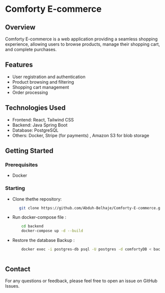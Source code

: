# Comforty E-commerce

## Overview

Comforty E-commerce is a web application providing a seamless shopping experience, allowing users to browse products, manage their shopping cart, and complete purchases.


## Features

 - User registration and authentication
 - Product browsing and filtering
 - Shopping cart management
 - Order processing


## Technologies Used

 - Frontend: React, Tailwind CSS
 - Backend: Java Spring Boot
 - Database: PostgreSQL
 - Others: Docker, Stripe (for payments) , Amazon S3 for blob storage


## Getting Started

### Prerequisites

 - Docker 

### Starting

 - Clone thethe repository:
   ```sh
      git clone https://github.com/Abduh-Belhaje/Comforty-E-commerce.git

  - Run docker-compose file :
    ```sh
        cd backend
        docker-compose up -d --build
    
  - Restore the database Backup :
    ```sh
        docker exec -i postgres-db psql -U postgres -d comfortyDB < backup.sql



## Contact

For any questions or feedback, please feel free to open an issue on GitHub Issues.



